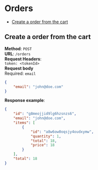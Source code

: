 # Orders

* [Create a order from the cart](#create-a-order-from-the-cart)

## Create a order from the cart
**Method**: `POST`  
**URL**: `/orders`  
**Request Headers**:  
`token: <tokenId>`  
**Request body**  
Required: `email`
```json
{
	"email": "john@doe.com"
}
```
**Response example**:  
```json
{
    "id": "g8meojjid9lg6hzsnzs6",
    "email": "john@doe.com",
    "items": [
        {
            "id": "a8w6ow0oqsjy4oudxymw",
            "quantity": 1,
            "total": 18,
            "price": 18
        }
    ],
    "total": 18
}
```